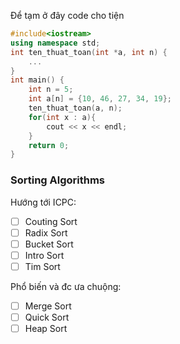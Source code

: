 Để tạm ở đây code cho tiện
```cpp
#include<iostream>
using namespace std;
int ten_thuat_toan(int *a, int n) {
    ...
}
int main() {
    int n = 5;
    int a[n] = {10, 46, 27, 34, 19};
    ten_thuat_toan(a, n);
    for(int x : a){
        cout << x << endl;
    }
    return 0;
}
```

### Sorting Algorithms
Hướng tới ICPC:
- [ ] Couting Sort
- [ ] Radix Sort
- [ ] Bucket Sort
- [ ] Intro Sort
- [ ] Tim Sort

Phổ biến và đc ưa chuộng:
- [ ] Merge Sort
- [ ] Quick Sort
- [ ] Heap Sort